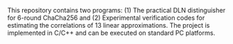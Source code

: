 This repository contains two programs: (1) The practical DLN distinguisher for 6-round ChaCha256 and (2) Experimental verification codes for estimating the correlations of 13 linear approximations. The project is implemented in C/C++ and can be executed on standard PC platforms.
